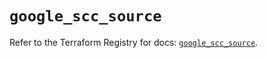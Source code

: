 # `google_scc_source`

Refer to the Terraform Registry for docs: [`google_scc_source`](https://registry.terraform.io/providers/hashicorp/google-beta/5.39.1/docs/resources/google_scc_source).

